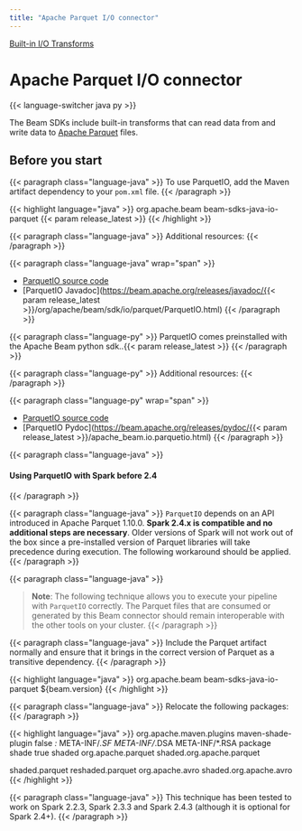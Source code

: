 ```yaml
---
title: "Apache Parquet I/O connector"
---
```


<!--
Licensed under the Apache License, Version 2.0 (the "License");
you may not use this file except in compliance with the License.
You may obtain a copy of the License at

http://www.apache.org/licenses/LICENSE-2.0

Unless required by applicable law or agreed to in writing, software
distributed under the License is distributed on an "AS IS" BASIS,
WITHOUT WARRANTIES OR CONDITIONS OF ANY KIND, either express or implied.
See the License for the specific language governing permissions and
limitations under the License.
-->

[Built-in I/O Transforms](/documentation/io/built-in/)

# Apache Parquet I/O connector

{{< language-switcher java py >}}

The Beam SDKs include built-in transforms that can read data from and write data
to [Apache Parquet](https://parquet.apache.org) files.

## Before you start

<!-- Java specific -->

{{< paragraph class="language-java" >}}
To use ParquetIO, add the Maven artifact dependency to your `pom.xml` file.
{{< /paragraph >}}

{{< highlight language="java" >}}
<dependency>
<groupId>org.apache.beam</groupId>
<artifactId>beam-sdks-java-io-parquet</artifactId>
<version>{{< param release_latest >}}</version>
</dependency>
{{< /highlight >}}

{{< paragraph class="language-java" >}}
Additional resources:
{{< /paragraph >}}

{{< paragraph class="language-java" wrap="span" >}}

- [ParquetIO source code](https://github.com/apache/beam/blob/master/sdks/java/io/parquet/src/main/java/org/apache/beam/sdk/io/parquet/ParquetIO.java)
- [ParquetIO Javadoc](https://beam.apache.org/releases/javadoc/{{< param release_latest >}}/org/apache/beam/sdk/io/parquet/ParquetIO.html)
  {{< /paragraph >}}

<!-- Python specific -->

{{< paragraph class="language-py" >}}
ParquetIO comes preinstalled with the Apache Beam python sdk..{{< param release_latest >}}
{{< /paragraph >}}

{{< paragraph class="language-py" >}}
Additional resources:
{{< /paragraph >}}

{{< paragraph class="language-py" wrap="span" >}}

- [ParquetIO source code](https://github.com/apache/beam/blob/master/sdks/python/apache_beam/io/parquetio.py)
- [ParquetIO Pydoc](https://beam.apache.org/releases/pydoc/{{< param release_latest >}}/apache_beam.io.parquetio.html)
  {{< /paragraph >}}

{{< paragraph class="language-java" >}}

#### Using ParquetIO with Spark before 2.4

{{< /paragraph >}}

{{< paragraph class="language-java" >}}
`ParquetIO` depends on an API introduced in Apache Parquet 1.10.0. **Spark 2.4.x is compatible and no additional steps are necessary**. Older versions of Spark will not work out of the box since a pre-installed version of Parquet libraries will take precedence during execution. The following workaround should be applied.
{{< /paragraph >}}

{{< paragraph class="language-java" >}}

> **Note**: The following technique allows you to execute your pipeline with `ParquetIO` correctly.
> The Parquet files that are consumed or generated by this Beam connector should remain interoperable with the other tools on your cluster.
> {{< /paragraph >}}

{{< paragraph class="language-java" >}}
Include the Parquet artifact normally and ensure that it brings in the correct version of Parquet as a transitive dependency.
{{< /paragraph >}}

{{< highlight language="java" >}}
<dependency>
<groupId>org.apache.beam</groupId>
<artifactId>beam-sdks-java-io-parquet</artifactId>
<version>${beam.version}</version>
</dependency>
{{< /highlight >}}

{{< paragraph class="language-java" >}}
Relocate the following packages:
{{< /paragraph >}}

{{< highlight language="java" >}}
<plugin>
<groupId>org.apache.maven.plugins</groupId>
<artifactId>maven-shade-plugin</artifactId>
<configuration>
<createDependencyReducedPom>false</createDependencyReducedPom>
<filters>
<filter>
<artifact>_:_</artifact>
<excludes>
<exclude>META-INF/_.SF</exclude>
<exclude>META-INF/_.DSA</exclude>
<exclude>META-INF/\*.RSA</exclude>
</excludes>
</filter>
</filters>
</configuration>
<executions>
<execution>
<phase>package</phase>
<goals>
<goal>shade</goal>
</goals>
<configuration>
<shadedArtifactAttached>true</shadedArtifactAttached>
<shadedClassifierName>shaded</shadedClassifierName>
<relocations>
<relocation>
<pattern>org.apache.parquet</pattern>
<shadedPattern>shaded.org.apache.parquet</shadedPattern>
</relocation>
<!-- Some packages are shaded already, and on the original spark classpath. Shade them more. -->
<relocation>
<pattern>shaded.parquet</pattern>
<shadedPattern>reshaded.parquet</shadedPattern>
</relocation>
<relocation>
<pattern>org.apache.avro</pattern>
<shadedPattern>shaded.org.apache.avro</shadedPattern>
</relocation>
</relocations>
<transformers>
<transformer
            implementation="org.apache.maven.plugins.shade.resource.ServicesResourceTransformer"/>
</transformers>
</configuration>
</execution>
</executions>
</plugin>
{{< /highlight >}}

{{< paragraph class="language-java" >}}
This technique has been tested to work on Spark 2.2.3, Spark 2.3.3 and Spark 2.4.3 (although it is optional for Spark 2.4+).
{{< /paragraph >}}
